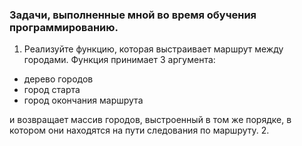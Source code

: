 ### Задачи, выполненные мной во время обучения программированию.
1. Реализуйте функцию, которая выстраивает маршрут между городами.
  Функция принимает 3 аргумента:
  - дерево городов
  - город старта
  - город окончания маршрута

  и возвращает массив городов, выстроенный в том же порядке, в котором они находятся на пути следования по маршруту.
  2.
